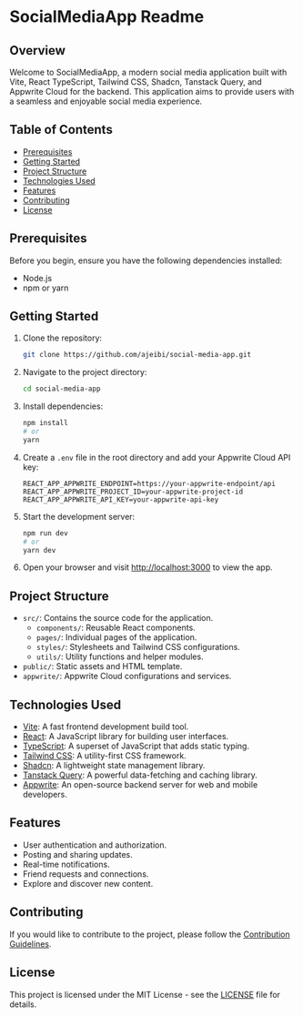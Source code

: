 # SocialMediaApp Readme

## Overview

Welcome to SocialMediaApp, a modern social media application built with Vite, React TypeScript, Tailwind CSS, Shadcn, Tanstack Query, and Appwrite Cloud for the backend. This application aims to provide users with a seamless and enjoyable social media experience.

## Table of Contents

- [Prerequisites](#prerequisites)
- [Getting Started](#getting-started)
- [Project Structure](#project-structure)
- [Technologies Used](#technologies-used)
- [Features](#features)
- [Contributing](#contributing)
- [License](#license)

## Prerequisites

Before you begin, ensure you have the following dependencies installed:

- Node.js
- npm or yarn

## Getting Started

1. Clone the repository:

   ```bash
   git clone https://github.com/ajeibi/social-media-app.git
   ```

2. Navigate to the project directory:

   ```bash
   cd social-media-app
   ```

3. Install dependencies:

   ```bash
   npm install
   # or
   yarn
   ```

4. Create a `.env` file in the root directory and add your Appwrite Cloud API key:

   ```env
   REACT_APP_APPWRITE_ENDPOINT=https://your-appwrite-endpoint/api
   REACT_APP_APPWRITE_PROJECT_ID=your-appwrite-project-id
   REACT_APP_APPWRITE_API_KEY=your-appwrite-api-key
   ```

5. Start the development server:

   ```bash
   npm run dev
   # or
   yarn dev
   ```

6. Open your browser and visit [http://localhost:3000](http://localhost:3000) to view the app.

## Project Structure

- `src/`: Contains the source code for the application.
  - `components/`: Reusable React components.
  - `pages/`: Individual pages of the application.
  - `styles/`: Stylesheets and Tailwind CSS configurations.
  - `utils/`: Utility functions and helper modules.
- `public/`: Static assets and HTML template.
- `appwrite/`: Appwrite Cloud configurations and services.

## Technologies Used

- [Vite](https://vitejs.dev/): A fast frontend development build tool.
- [React](https://reactjs.org/): A JavaScript library for building user interfaces.
- [TypeScript](https://www.typescriptlang.org/): A superset of JavaScript that adds static typing.
- [Tailwind CSS](https://tailwindcss.com/): A utility-first CSS framework.
- [Shadcn](https://shadcn.com/): A lightweight state management library.
- [Tanstack Query](https://react-query.tanstack.com/): A powerful data-fetching and caching library.
- [Appwrite](https://appwrite.io/): An open-source backend server for web and mobile developers.

## Features

- User authentication and authorization.
- Posting and sharing updates.
- Real-time notifications.
- Friend requests and connections.
- Explore and discover new content.

## Contributing

If you would like to contribute to the project, please follow the [Contribution Guidelines](CONTRIBUTING.md).

## License

This project is licensed under the MIT License - see the [LICENSE](LICENSE) file for details.
